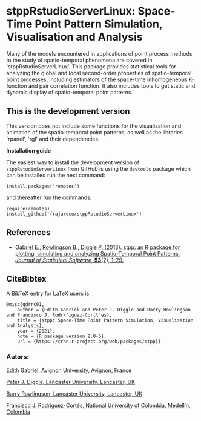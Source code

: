 # stppRstudioServerLinux: Space-Time Point Pattern Simulation, Visualisation and Analysis

Many of the models encountered in applications of point process methods to the study of spatio-temporal phenomena are covered in 'stppRstudioServerLinux'. This package provides statistical tools for analyzing the global and local second-order properties of spatio-temporal point processes, including estimators of the space-time inhomogeneous K-function and pair correlation function. It also includes tools to get static and dynamic display of spatio-temporal point patterns.

## This is the development version

This version does not include some functions for the visualization and animation of the spatio-temporal point patterns, as well as the libraries 'rpanel', 'rgl' and their dependencies. 

**Installation guide**

The easiest way to install the development version of `stppRstudioServerLinux` from GitHub is using the `devtools` package which can be installed run the next command:
```
install.packages('remotes')
```
and thereafter run the commands:
```
require(remotes)
install_github('frajaroco/stppRstudioServerLinux')
```

## References

- [Gabriel E., Rowlingson B., Diggle P. (2013). stpp: an R package for plotting, simulating and analyzing Spatio-Temporal Point Patterns. *Journal of Statistical Software*, **53**(2), 1-29.](https://www.jstatsoft.org/article/view/v053i02/v53i02.pdf)

## CiteBibtex

A BibTeX entry for LaTeX users is

```
@misc{gdrrc01,
	author = {Edith Gabriel and Peter J. Diggle and Barry Rowlingson and Francisco J. Rodr\'iguez-Cort\'es},
	title = {stpp: Space-Time Point Pattern Simulation, Visualisation and Analysis},
	year = {2021},
	note = {R package version 2.0-5},
	url = {https://cran.r-project.org/web/packages/stpp}}
```
### Autors:

[Edith Gabriel, Avignon University, Avignon, France](http://edith.gabriel.pagesperso-orange.fr/Edith.html)

[Peter J. Diggle, Lancaster University, Lancaster, UK](https://www.lancaster.ac.uk/staff/diggle)

[Barry Rowlingson, Lancaster University, Lancaster, UK](http://barry.rowlingson.com)

[Francisco J. Rodríguez-Cortés, National University of Colombia, Medellín, Colombia](https://fjrodriguezcortes.wordpress.com)
